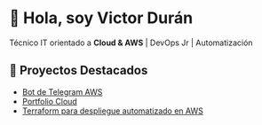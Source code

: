# 👋 Hola, soy Victor Durán

Técnico IT orientado a **Cloud & AWS** | DevOps Jr | Automatización  

## 🚀 Proyectos Destacados
- [Bot de Telegram AWS]([https://github.com/tuusuario/tu-proyecto](https://github.com/dduraan/AWS-EC2-BOT-TELEGRAM))
- [Portfolio Cloud](https://tuusuario.github.io/turepo/)
- [Terraform para despliegue automatizado en AWS](https://github.com/dduraan/IaC-Terraform-Despliegue-Instancias-EC2)
